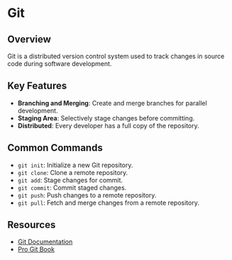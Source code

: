 # Git

## Overview
Git is a distributed version control system used to track changes in source code during software development.

## Key Features
- **Branching and Merging**: Create and merge branches for parallel development.
- **Staging Area**: Selectively stage changes before committing.
- **Distributed**: Every developer has a full copy of the repository.

## Common Commands
- `git init`: Initialize a new Git repository.
- `git clone`: Clone a remote repository.
- `git add`: Stage changes for commit.
- `git commit`: Commit staged changes.
- `git push`: Push changes to a remote repository.
- `git pull`: Fetch and merge changes from a remote repository.

## Resources
- [Git Documentation](https://git-scm.com/doc)
- [Pro Git Book](https://git-scm.com/book/en/v2)
